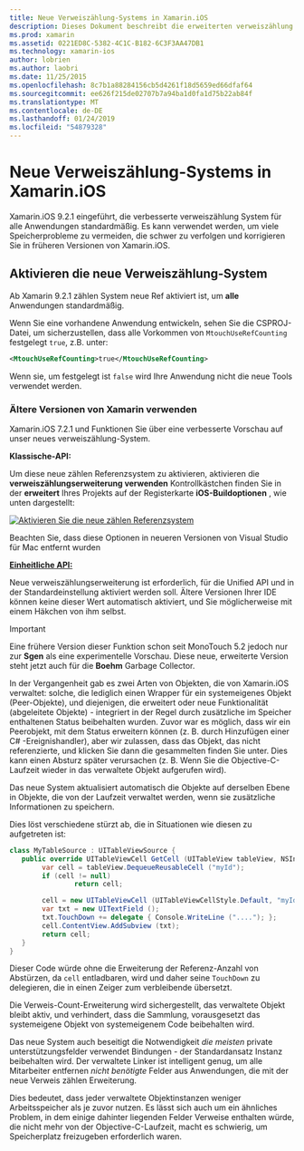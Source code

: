 ```yaml
---
title: Neue Verweiszählung-Systems in Xamarin.iOS
description: Dieses Dokument beschreibt die erweiterten verweiszählung Xamarin System, das alle Xamarin.iOS-Anwendungen standardmäßig aktiviert.
ms.prod: xamarin
ms.assetid: 0221ED8C-5382-4C1C-B182-6C3F3AA47DB1
ms.technology: xamarin-ios
author: lobrien
ms.author: laobri
ms.date: 11/25/2015
ms.openlocfilehash: 8c7b1a88284156cb5d4261f18d5659ed66dfaf64
ms.sourcegitcommit: ee626f215de02707b7a94ba1d0fa1d75b22ab84f
ms.translationtype: MT
ms.contentlocale: de-DE
ms.lasthandoff: 01/24/2019
ms.locfileid: "54879328"
---
```

# <a name="new-reference-counting-system-in-xamarinios"></a>Neue Verweiszählung-Systems in Xamarin.iOS

Xamarin.iOS 9.2.1 eingeführt, die verbesserte verweiszählung System für alle Anwendungen standardmäßig. Es kann verwendet werden, um viele Speicherprobleme zu vermeiden, die schwer zu verfolgen und korrigieren Sie in früheren Versionen von Xamarin.iOS.

## <a name="enabling-the-new-reference-counting-system"></a>Aktivieren die neue Verweiszählung-System

Ab Xamarin 9.2.1 zählen System neue Ref aktiviert ist, um **alle** Anwendungen standardmäßig.

Wenn Sie eine vorhandene Anwendung entwickeln, sehen Sie die CSPROJ-Datei, um sicherzustellen, dass alle Vorkommen von `MtouchUseRefCounting` festgelegt `true`, z.B. unter:

```xml
<MtouchUseRefCounting>true</MtouchUseRefCounting>
```

Wenn sie, um festgelegt ist `false` wird Ihre Anwendung nicht die neue Tools verwendet werden.

### <a name="using-older-versions-of-xamarin"></a>Ältere Versionen von Xamarin verwenden

Xamarin.iOS 7.2.1 und Funktionen Sie über eine verbesserte Vorschau auf unser neues verweiszählung-System.

**Klassische-API:**

Um diese neue zählen Referenzsystem zu aktivieren, aktivieren die **verweiszählungserweiterung verwenden** Kontrollkästchen finden Sie in der **erweitert** Ihres Projekts auf der Registerkarte **iOS-Buildoptionen** , wie unten dargestellt: 

[![](newrefcount-images/image1.png "Aktivieren Sie die neue zählen Referenzsystem")](newrefcount-images/image1.png#lightbox)

Beachten Sie, dass diese Optionen in neueren Versionen von Visual Studio für Mac entfernt wurden

 **[Einheitliche API:](~/cross-platform/macios/unified/index.md)**

 Neue verweiszählungserweiterung ist erforderlich, für die Unified API und in der Standardeinstellung aktiviert werden soll. Ältere Versionen Ihrer IDE können keine dieser Wert automatisch aktiviert, und Sie möglicherweise mit einem Häkchen von ihm selbst.

    
> [!IMPORTANT]
> Eine frühere Version dieser Funktion schon seit MonoTouch 5.2 jedoch nur zur **Sgen** als eine experimentelle Vorschau. Diese neue, erweiterte Version steht jetzt auch für die **Boehm** Garbage Collector.


In der Vergangenheit gab es zwei Arten von Objekten, die von Xamarin.iOS verwaltet: solche, die lediglich einen Wrapper für ein systemeigenes Objekt (Peer-Objekte), und diejenigen, die erweitert oder neue Funktionalität (abgeleitete Objekte) - integriert in der Regel durch zusätzliche im Speicher enthaltenen Status beibehalten wurden. Zuvor war es möglich, dass wir ein Peerobjekt, mit dem Status erweitern können (z. B. durch Hinzufügen einer C# -Ereignishandler), aber wir zulassen, dass das Objekt, das nicht referenzierte, und klicken Sie dann die gesammelten finden Sie unter. Dies kann einen Absturz später verursachen (z. B. Wenn Sie die Objective-C-Laufzeit wieder in das verwaltete Objekt aufgerufen wird).

Das neue System aktualisiert automatisch die Objekte auf derselben Ebene in Objekte, die von der Laufzeit verwaltet werden, wenn sie zusätzliche Informationen zu speichern.

Dies löst verschiedene stürzt ab, die in Situationen wie diesen zu aufgetreten ist:

```csharp
class MyTableSource : UITableViewSource {
   public override UITableViewCell GetCell (UITableView tableView, NSIndexPath indexPath) {
        var cell = tableView.DequeueReusableCell ("myId");
        if (cell != null)
                return cell;

        cell = new UITableViewCell (UITableViewCellStyle.Default, "myId");
        var txt = new UITextField ();
        txt.TouchDown += delegate { Console.WriteLine ("...."); };
        cell.ContentView.AddSubview (txt);
        return cell;
   }
}
```

Dieser Code würde ohne die Erweiterung der Referenz-Anzahl von Abstürzen, da `cell` entladbaren, wird und daher seine `TouchDown` zu delegieren, die in einen Zeiger zum verbleibende übersetzt.

Die Verweis-Count-Erweiterung wird sichergestellt, das verwaltete Objekt bleibt aktiv, und verhindert, dass die Sammlung, vorausgesetzt das systemeigene Objekt von systemeigenem Code beibehalten wird.

Das neue System auch beseitigt die Notwendigkeit *die meisten* private unterstützungsfelder verwendet Bindungen - der Standardansatz Instanz beibehalten wird. Der verwaltete Linker ist intelligent genug, um alle Mitarbeiter entfernen *nicht benötigte* Felder aus Anwendungen, die mit der neue Verweis zählen Erweiterung.

Dies bedeutet, dass jeder verwaltete Objektinstanzen weniger Arbeitsspeicher als je zuvor nutzen. Es lässt sich auch um ein ähnliches Problem, in dem einige dahinter liegenden Felder Verweise enthalten würde, die nicht mehr von der Objective-C-Laufzeit, macht es schwierig, um Speicherplatz freizugeben erforderlich waren.
